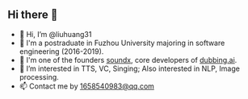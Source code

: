 ## Hi there 👋
- 👋 Hi, I’m @liuhuang31
- 🏫 I'm a postraduate in Fuzhou University majoring in software engineering (2016-2019).
- 🔭 I'm one of the founders [soundx](https://www.soundx.cn/), core developers of [dubbing.ai](https://dubbing.tech/).
- 👀 I’m interested in TTS, VC, Singing; Also interested in NLP, Image processing.
- 📫 Contact me by 1658540983@qq.com
